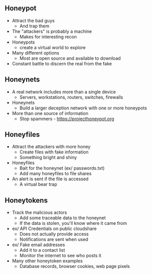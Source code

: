 ## Honeypot
- Attract the bad guys
	- And trap them
- The "attackers" is probably a machine
	- Makes for interesting recon
- Honeypots
	- create a virtual world to explore
- Many different options
	- Most are open source and available to download
- Constant battle to discern the real from the fake
## Honeynets
- A real network includes more than a single device
	- Servers, workstations, routers, switches, firewalls
- Honeynets
	- Build a larger deception network with one or more honeypots
- More than one source of information
	- Stop spammers - https://projecthoneypot.org
## Honeyfiles
- Attract the attackers with more honey
	- Create files with fake information
	- Something bright and shiny
- Honeyfiles
	- Bait for the honeynet (ex/ passwords.txt)
	- Add many honeyfiles to file shares
- An alert is sent if the file is accessed
	- A virtual bear trap
## Honeytokens
- Track the malicious actors
	- Add some traceable data to the honeynet
	- If the data is stolen, you'll know where it came from
- ex/ API Credentials on public cloudshare
	- Does not actually provide access
	- Notifications are sent when used
- ex/ Fake email addresses
	- Add it to a contact list
	- Monitor the internet to see who posts it
- Many other honeytoken examples
	- Database records, browser cookies, web page pixels